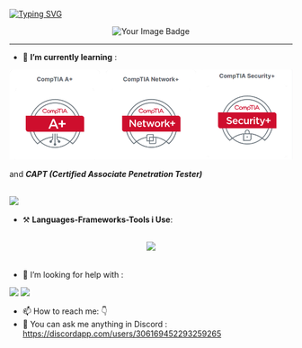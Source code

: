 

[![Typing SVG](https://readme-typing-svg.demolab.com?font=Jersey+10&size=50&pause=1000&color=14CD1E&center=true&vCenter=true&random=false&width=435&lines=Hey+i'm+Dr+W0lf;Welcome+to+my+profile+)](https://git.io/typing-svg)


<!-- <h3 style="color:DodgerBlue;" align="center" >ALOHA🍁</h3> -->
<!--
<p align="center">
 <b>I'm Dr_Wolf a guy who's into A.I and Cybersecurity always passionate for learning</b>
</p>
-->
<div align="center">

</div>

<div align="center">

 <img src="https://tryhackme-badges.s3.amazonaws.com/drw0lf03.png" alt="Your Image Badge" />

</div>



 
 <hr>
 
- 📝 **I’m currently learning** :
<img  width="600" src="comptia.PNG"/>

and  _**CAPT (Certified Associate Penetration Tester)**_ 

<br>

<img  src="https://preview.redd.it/ready-to-level-up-your-cybersecurity-game-the-capt-v0-nl5t6v95azjf1.png?width=640&crop=smart&auto=webp&s=f43a8b4044eaec3b2f38d726322de59e02311fcb"/>

<br>


- ⚒️ **Languages-Frameworks-Tools i Use**:
<br>

<div align="center">
    <img src="https://skillicons.dev/icons?i=html,css,python,figma,git,github,vscode,vscodium,linux,bash,md,obsidian,matlab,blender&amp;perline=14"/>
</div>
<br>

- 🤔 I’m looking for help with : 
<img src="https://img.shields.io/badge/JavaScript-323330?style=for-the-badge&logo=javascript&logoColor=F7DF1E" />
<img src="https://img.shields.io/badge/C%2B%2B-00599C?style=for-the-badge&logo=c%2B%2B&logoColor=white" />
<br>

- 📫 How to reach me: 👇
- 💬 You can ask me anything in Discord : 
https://discordapp.com/users/306169452293259265

<!--

-->
